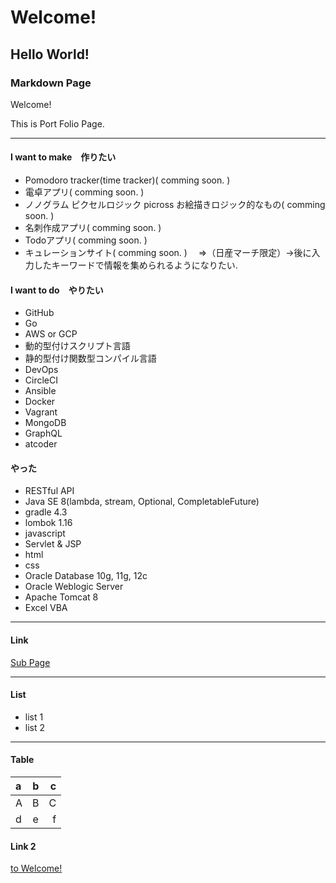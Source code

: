 # Welcome!
## Hello World!
### Markdown Page

 Welcome!

 This is Port Folio Page.

---

#### I want to make　作りたい

 - Pomodoro tracker(time tracker)( comming soon. )
 - 電卓アプリ( comming soon. )
 - ノノグラム ピクセルロジック picross お絵描きロジック的なもの( comming soon. )
 - 名刺作成アプリ( comming soon. )
 - Todoアプリ( comming soon. )
 - キュレーションサイト( comming soon. )
 　⇒（日産マーチ限定）→後に入力したキーワードで情報を集められるようになりたい.

#### I want to do　やりたい

 - GitHub
 - Go
 - AWS or GCP
 - 動的型付けスクリプト言語
 - 静的型付け関数型コンパイル言語
 - DevOps
  - CircleCI
  - Ansible
  - Docker
  - Vagrant
 - MongoDB
 - GraphQL
 - atcoder
 
 #### やった
 
  - RESTful API
  - Java SE 8(lambda, stream, Optional, CompletableFuture)
  - gradle 4.3
  - lombok 1.16
  - javascript
  - Servlet & JSP
  - html
  - css
  - Oracle Database 10g, 11g, 12c
  - Oracle Weblogic Server
  - Apache Tomcat 8
  - Excel VBA
  

---

#### Link

[Sub Page](./sub.md)

---
#### List

 - list 1
 - list 2

---

#### Table
|a|b|c|
|:---|:---:|---:|
|A|B|C|
|d|e|f|


#### Link 2
[to Welcome!](#Welcome!)

